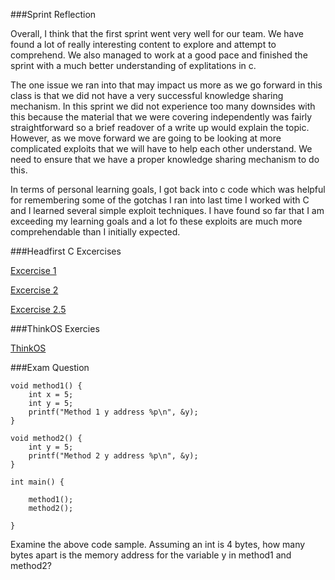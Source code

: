 ###Sprint Reflection

Overall, I think that the first sprint went very well for our team. We have found a lot of
really interesting content to explore and attempt to comprehend. We also managed to work at
a good pace and finished the sprint with a much better understanding of explitations in c. 

The one issue we ran into that may impact us more as we go forward in this class is that
we did not have a very successful knowledge sharing mechanism. In this sprint we did not
experience too many downsides with this because the material that we were covering independently
was fairly straightforward so a brief readover of a write up would explain the topic. However,
as we move forward we are going to be looking at more complicated exploits that we will have to
help each other understand. We need to ensure that we have a proper knowledge sharing mechanism to 
do this. 

In terms of personal learning goals, I got back into c code which was helpful for remembering some
of the gotchas I ran into last time I worked with C and I learned several simple exploit techniques.
I have found so far that I am exceeding my learning goals and a lot fo these exploits are much more
comprehendable than I initially expected.

###Headfirst C Excercises

[Excercise 1](https://github.com/cwallac/ExercisesInC/tree/master/exercises/ex01)

[Excercise 2](https://github.com/cwallac/ExercisesInC/tree/master/exercises/ex02)

[Excercise 2.5](https://github.com/cwallac/ExercisesInC/tree/master/exercises/ex02.5)

###ThinkOS Exercies

[ThinkOS](https://github.com/cwallac/ExercisesInC/tree/master/reading_questions/thinkos.md])

###Exam Question
```
void method1() {
	int x = 5;
	int y = 5;
	printf("Method 1 y address %p\n", &y);
}

void method2() {
	int y = 5;
	printf("Method 2 y address %p\n", &y);
}

int main() {
	
	method1();
	method2();

}
```
Examine the above code sample. Assuming an int is 4 bytes, how many bytes apart is the memory address for 
the variable y in method1 and method2?
